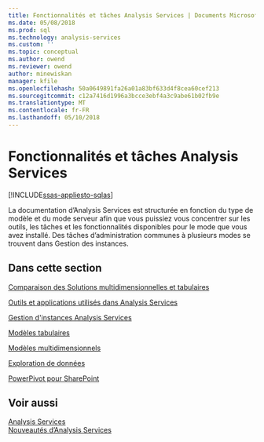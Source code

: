 ```yaml
---
title: Fonctionnalités et tâches Analysis Services | Documents Microsoft
ms.date: 05/08/2018
ms.prod: sql
ms.technology: analysis-services
ms.custom: ''
ms.topic: conceptual
ms.author: owend
ms.reviewer: owend
author: minewiskan
manager: kfile
ms.openlocfilehash: 50a0649891fa26a01a83bf633d4f8cea60cef213
ms.sourcegitcommit: c12a7416d1996a3bcce3ebf4a3c9abe61b02fb9e
ms.translationtype: MT
ms.contentlocale: fr-FR
ms.lasthandoff: 05/10/2018
---
```

# <a name="analysis-services-features-and-tasks"></a>Fonctionnalités et tâches Analysis Services
[!INCLUDE[ssas-appliesto-sqlas](../includes/ssas-appliesto-sqlas.md)]

  La documentation d’Analysis Services est structurée en fonction du type de modèle et du mode serveur afin que vous puissiez vous concentrer sur les outils, les tâches et les fonctionnalités disponibles pour le mode que vous avez installé. Des tâches d’administration communes à plusieurs modes se trouvent dans Gestion des instances.  
  
## <a name="in-this-section"></a>Dans cette section  
 [Comparaison des Solutions multidimensionnelles et tabulaires ](../analysis-services/comparing-tabular-and-multidimensional-solutions-ssas.md)  
  
 [Outils et applications utilisés dans Analysis Services](../analysis-services/tools-and-applications-used-in-analysis-services.md)  
  
 [Gestion d'instances Analysis Services](../analysis-services/instances/analysis-services-instance-management.md)  
  
[Modèles tabulaires](../analysis-services/tabular-models/tabular-models-ssas.md) 

[Modèles multidimensionnels](../analysis-services/multidimensional-models/multidimensional-models-ssas.md)
  
 [Exploration de données ](../analysis-services/data-mining/data-mining-ssas.md)  
  
 [PowerPivot pour SharePoint ](../analysis-services/power-pivot-sharepoint/power-pivot-for-sharepoint-ssas.md)  
  
## <a name="see-also"></a>Voir aussi  
 [Analysis Services](../analysis-services/analysis-services.md)   
 [Nouveautés d’Analysis Services](../analysis-services/what-s-new-in-analysis-services.md)  
  
  
